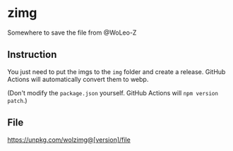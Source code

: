 # zimg

Somewhere to save the file from @WoLeo-Z

## Instruction

You just need to put the imgs to the `img` folder and create a release. GitHub Actions will automatically convert them to webp.

(Don't modify the `package.json` yourself. GitHub Actions will `npm version patch`.)

## File

https://unpkg.com/wolzimg@[version]/file